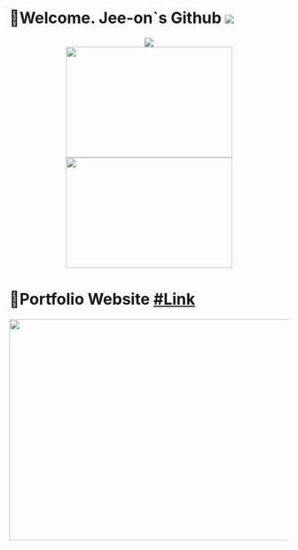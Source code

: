 # 👋Welcome. Jee-on`s Github <img src="https://hits.seeyoufarm.com/api/count/incr/badge.svg?url=https://github.com/Jee-on">
<div align="center" style="background-color: "gray">
<img src ="https://github-readme-streak-stats.herokuapp.com/?user=Jee-on&theme=dracula&hide_border=true&background=FFFFFF00"></br>
<img height="200" width="300" src="https://github-readme-stats.vercel.app/api?username=Jee-on&show_icons=true&theme=dracula&hide_rank=true&hide_border=true&bg_color=00000000">
<img height="200" width="300" src="https://github-readme-stats.vercel.app/api/top-langs/?username=Jee-on&theme=dracula&layout=compact&hide_border=true&bg_color=00000000">
</div>

# 📜Portfolio Website <a href="https://jee-on.github.io/react-portfolio" target='_blank'>#Link</a>

<div align="center">
<img  height="400" width="550" src="https://github.com/Jee-on/Jee-on/assets/131442485/b25ec93c-bd7e-4793-af36-ba4ce71bac7d">
</div>
